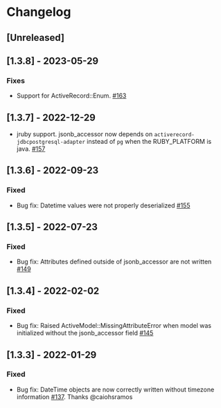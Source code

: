 # Changelog
## [Unreleased]

## [1.3.8] - 2023-05-29
### Fixes

- Support for ActiveRecord::Enum. [#163](https://github.com/madeintandem/jsonb_accessor/pull/163)

## [1.3.7] - 2022-12-29

- jruby support. jsonb_accessor now depends on `activerecord-jdbcpostgresql-adapter` instead of `pg` when the RUBY_PLATFORM is java. [#157](https://github.com/madeintandem/jsonb_accessor/pull/157)

## [1.3.6] - 2022-09-23
### Fixed

- Bug fix: Datetime values were not properly deserialized [#155](https://github.com/madeintandem/jsonb_accessor/pull/155)

## [1.3.5] - 2022-07-23
### Fixed

- Bug fix: Attributes defined outside of jsonb_accessor are not written [#149](https://github.com/madeintandem/jsonb_accessor/pull/149)

## [1.3.4] - 2022-02-02
### Fixed

- Bug fix: Raised ActiveModel::MissingAttributeError when model was initialized without the jsonb_accessor field [#145](https://github.com/madeintandem/jsonb_accessor/issues/145)

## [1.3.3] - 2022-01-29
### Fixed

- Bug fix: DateTime objects are now correctly written without timezone
information [#137](https://github.com/madeintandem/jsonb_accessor/pull/137).
Thanks @caiohsramos
